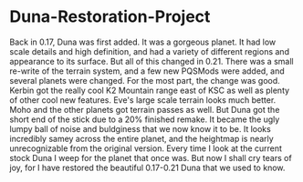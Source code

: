 # Duna-Restoration-Project

Back in 0.17, Duna was first added. It was a gorgeous planet. It had low scale details and high definition, and had a variety of different regions and appearance to its surface.
But all of this changed in 0.21. There was a small re-write of the terrain system, and a few new PQSMods were added, and several planets were changed. For the most part, the change was good. Kerbin got the really cool K2 Mountain range east of KSC as well as plenty of other cool new features. Eve's large scale terrain looks much better. Moho and the other planets got terrain passes as well. But Duna got the short end of the stick due to a 20% finished remake. It became the ugly lumpy ball of noise and buldginess that we now know it to be. It looks incredibly samey across the entire planet, and the heightmap is nearly unrecognizable from the original version. Every time I look at the current stock Duna I weep for the planet that once was. 
But now I shall cry tears of joy, for I have restored the beautiful 0.17-0.21 Duna that we used to know.
